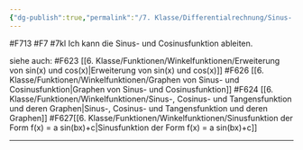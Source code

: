 ```yaml
---
{"dg-publish":true,"permalink":"/7. Klasse/Differentialrechnung/Sinus- und Cosinusfunktion/"}
---
```


#F713 #F7 #7kl
Ich kann die Sinus- und Cosinusfunktion ableiten.

siehe auch:
#F623 [[6. Klasse/Funktionen/Winkelfunktionen/Erweiterung von sin(x) und cos(x)\|Erweiterung von sin(x) und cos(x)]]
#F626 [[6. Klasse/Funktionen/Winkelfunktionen/Graphen von Sinus- und Cosinusfunktion\|Graphen von Sinus- und Cosinusfunktion]]
#F624 [[6. Klasse/Funktionen/Winkelfunktionen/Sinus-, Cosinus- und Tangensfunktion und deren Graphen\|Sinus-, Cosinus- und Tangensfunktion und deren Graphen]]
#F627[[6. Klasse/Funktionen/Winkelfunktionen/Sinusfunktion der Form f(x) = a sin(bx)+c\|Sinusfunktion der Form f(x) = a sin(bx)+c]]
___
